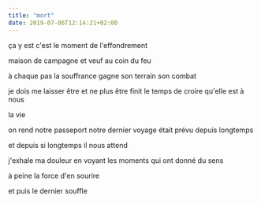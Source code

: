 ```yaml
---
title: "mort"
date: 2019-07-06T12:14:21+02:00
---
```


ça y est c'est le moment
de l'effondrement

maison de campagne et veuf au coin du feu

à chaque pas la souffrance gagne son terrain
son combat

je dois me laisser être et ne plus être
finit le temps de croire qu'elle est à nous

la vie

on rend notre passeport
notre dernier voyage était prévu depuis longtemps

et depuis si longtemps
il nous attend

j'exhale ma douleur
en voyant les moments
qui ont donné du sens

à peine la force d'en sourire

et puis le dernier souffle
